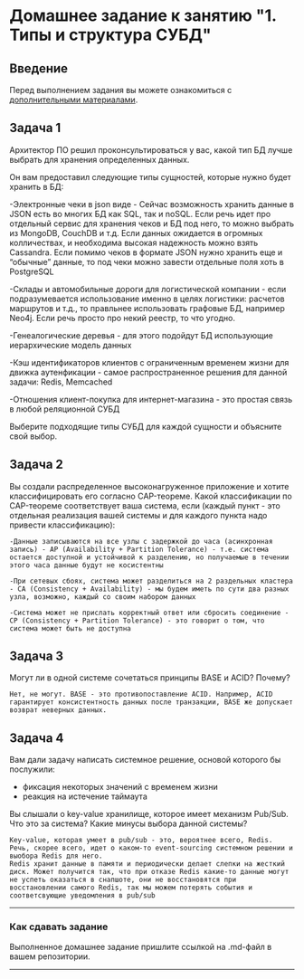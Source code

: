 # Домашнее задание к занятию "1. Типы и структура СУБД"

## Введение

Перед выполнением задания вы можете ознакомиться с 
[дополнительными материалами](https://github.com/netology-code/virt-homeworks/tree/virt-11/additional).

## Задача 1

Архитектор ПО решил проконсультироваться у вас, какой тип БД 
лучше выбрать для хранения определенных данных.

Он вам предоставил следующие типы сущностей, которые нужно будет хранить в БД:

-Электронные чеки в json виде - Сейчас возможность хранить данные в JSON есть во многих БД как SQL, так и noSQL. Если речь идет про отдельный сервис для хранения чеков и БД под него, то можно выбрать из MongoDB, CouchDB и т.д. Если данных ожидается в огромных колличествах, и необходима высокая надежность можно взять Cassandra. Если помимо чеков в формате JSON нужно хранить еще и “обычные” данные, то под чеки можно завести отдельные поля хоть в PostgreSQL

-Склады и автомобильные дороги для логистической компании - если подразумевается использование именно в целях логистики: расчетов маршрутов и т.д., то правльнее использовать графовые БД, например Neo4j. Если речь просто про некий реестр, то что угодно.

-Генеалогические деревья - для этого подойдут БД использующие иерархические модель данных

-Кэш идентификаторов клиентов с ограниченным временем жизни для движка аутенфикации - самое распространенное решения для данной задачи: Redis, Memcached

-Отношения клиент-покупка для интернет-магазина - это простая связь в любой реляционной СУБД

Выберите подходящие типы СУБД для каждой сущности и объясните свой выбор.

## Задача 2

Вы создали распределенное высоконагруженное приложение и хотите классифицировать его согласно 
CAP-теореме. Какой классификации по CAP-теореме соответствует ваша система, если 
(каждый пункт - это отдельная реализация вашей системы и для каждого пункта надо привести классификацию):
```
-Данные записываются на все узлы с задержкой до часа (асинхронная запись) - AP (Availability + Partition Tolerance) - т.е. система остается доступной и устойчивой к разделению, но получаемые в течении этого часа данные будут не косистентны

-При сетевых сбоях, система может разделиться на 2 раздельных кластера - CA (Consistency + Availability) - мы будем иметь по сути два разных узла, возможно, каждый со своим набором данных

-Система может не прислать корректный ответ или сбросить соединение - CP (Consistency + Partition Tolerance) - это говорит о том, что система может быть не доступна

```

## Задача 3

Могут ли в одной системе сочетаться принципы BASE и ACID? Почему?

```
Нет, не могут. BASE - это противопоставление ACID. Например, ACID гарантирует консистентность данных после транзакции, BASE же допускает возврат неверных данных.
```

## Задача 4

Вам дали задачу написать системное решение, основой которого бы послужили:

- фиксация некоторых значений с временем жизни
- реакция на истечение таймаута

Вы слышали о key-value хранилище, которое имеет механизм Pub/Sub. 
Что это за система? Какие минусы выбора данной системы?

```
Key-value, которая умеет в pub/sub - это, вероятнее всего, Redis. Речь, скорее всего, идет о каком-то event-sourcing системном решении и выобора Redis для него.
Redis хранит данные в памяти и периодически делает слепки на жесткий диск. Может получится так, что при отказе Redis какие-то данные могут не успеть оказаться в снапшоте, они не восстановятся при восстановлении самого Redis, так мы можем потерять события и соответсвующие уведомления в pub/sub
```

---

### Как cдавать задание

Выполненное домашнее задание пришлите ссылкой на .md-файл в вашем репозитории.

---
